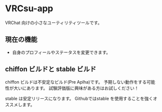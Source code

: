 # VRCsu-app

VRChat 向けの小さなユーティリティツールです。

## 現在の機能

- 自身のプロフィールやステータスを変更できます。

## chiffon ビルドと stable ビルド

chiffon ビルドは不安定なビルド(Pre Aplha)です。
予期しない動作をする可能性が大いにあります。
試験評価版に興味がある方はお試しください！

stable は安定リリースになります。
Githubではstable を使用することを強くオススメします。
